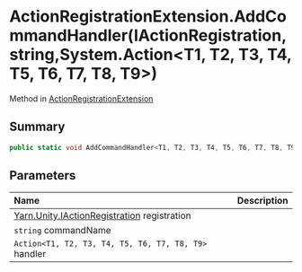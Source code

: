 # ActionRegistrationExtension.AddCommandHandler(IActionRegistration,string,System.Action<T1, T2, T3, T4, T5, T6, T7, T8, T9>)

Method in [ActionRegistrationExtension](/docs/api/csharp/yarn.unity.actionregistrationextension.md)

## Summary



```csharp
public static void AddCommandHandler<T1, T2, T3, T4, T5, T6, T7, T8, T9>(this IActionRegistration registration, string commandName, System.Action<T1, T2, T3, T4, T5, T6, T7, T8, T9> handler);
```

## Parameters

|Name|Description|
|:---|:---|
|[Yarn.Unity.IActionRegistration](/docs/api/csharp/yarn.unity.iactionregistration.md) registration||
|`string` commandName||
|`Action<T1, T2, T3, T4, T5, T6, T7, T8, T9>` handler||


